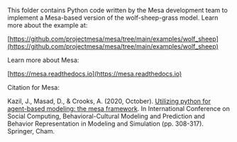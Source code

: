 This folder contains Python code written by the Mesa development team to 
implement a Mesa-based version of the wolf-sheep-grass model. Learn more
about the example at:

[https://github.com/projectmesa/mesa/tree/main/examples/wolf_sheep](https://github.com/projectmesa/mesa/tree/main/examples/wolf_sheep)

Learn more about Mesa:

[https://mesa.readthedocs.io](https://mesa.readthedocs.io)

Citation for Mesa:

Kazil, J., Masad, D., & Crooks, A. (2020, October). [Utilizing python for agent-based modeling: the mesa framework](https://www.researchgate.net/profile/Andrew-Crooks/publication/344675633_Utilizing_Python_for_Agent-Based_Modeling_The_Mesa_Framework/links/60956f0fa6fdccaebd15c118/Utilizing-Python-for-Agent-Based-Modeling-The-Mesa-Framework.pdf). In International Conference on Social Computing, Behavioral-Cultural Modeling and Prediction and Behavior Representation in Modeling and Simulation (pp. 308-317). Springer, Cham.

